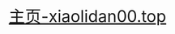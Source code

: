 <p style='text-align:center;font-size:32px'><a href='https://www.xiaolidan00.top/page/index.html'>主页-xiaolidan00.top</a></p>
